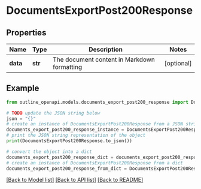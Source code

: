 # DocumentsExportPost200Response


## Properties

Name | Type | Description | Notes
------------ | ------------- | ------------- | -------------
**data** | **str** | The document content in Markdown formatting | [optional] 

## Example

```python
from outline_openapi.models.documents_export_post200_response import DocumentsExportPost200Response

# TODO update the JSON string below
json = "{}"
# create an instance of DocumentsExportPost200Response from a JSON string
documents_export_post200_response_instance = DocumentsExportPost200Response.from_json(json)
# print the JSON string representation of the object
print(DocumentsExportPost200Response.to_json())

# convert the object into a dict
documents_export_post200_response_dict = documents_export_post200_response_instance.to_dict()
# create an instance of DocumentsExportPost200Response from a dict
documents_export_post200_response_from_dict = DocumentsExportPost200Response.from_dict(documents_export_post200_response_dict)
```
[[Back to Model list]](../README.md#documentation-for-models) [[Back to API list]](../README.md#documentation-for-api-endpoints) [[Back to README]](../README.md)


